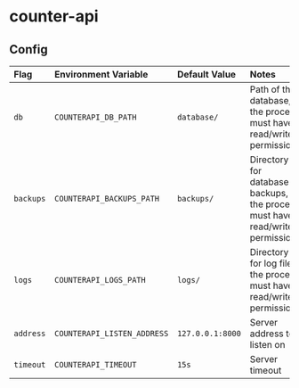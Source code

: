# counter-api

## Config

| Flag      | Environment Variable        | Default Value    | Notes
| :-------- | :-------------------------- | :--------------- | :-
| `db`      | `COUNTERAPI_DB_PATH`        | `database/`      | Path of the database, the process must have read/write permissions
| `backups` | `COUNTERAPI_BACKUPS_PATH`   | `backups/`       | Directory for database backups, the process must have read/write permissions
| `logs`    | `COUNTERAPI_LOGS_PATH`      | `logs/`          | Directory for log files, the process must have read/write permissions
| `address` | `COUNTERAPI_LISTEN_ADDRESS` | `127.0.0.1:8000` | Server address to listen on
| `timeout` | `COUNTERAPI_TIMEOUT`        | `15s`            | Server timeout
